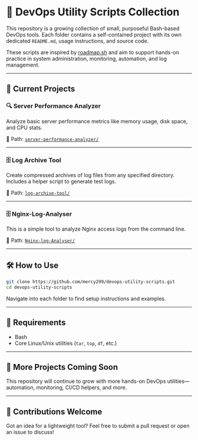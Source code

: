 # 🧰 DevOps Utility Scripts Collection

This repository is a growing collection of small, purposeful Bash-based DevOps tools. Each folder contains a self-contained project with its own dedicated `README.md`, usage instructions, and source code.

These scripts are inspired by [roadmap.sh](https://roadmap.sh/devops) and aim to support hands-on practice in system administration, monitoring, automation, and log management.

---

## 📁 Current Projects

### 🔍 **Server Performance Analyzer**
Analyze basic server performance metrics like memory usage, disk space, and CPU stats.

📂 Path: [`server-performance-analyzer/`](./server-performance-analyzer)

---

### 🗄️ **Log Archive Tool**
Create compressed archives of log files from any specified directory. Includes a helper script to generate test logs.

📂 Path: [`log-archive-tool/`](./log-archive-tool)

---
### 🗄️ **Nginx-Log-Analyser**
This is a simple tool to analyze Nginx access logs from the command line.

📂 Path: [`Nginx-log-Analyser/`](./Nginx-Log-Analyser)

---
## 🛠️ How to Use

```bash
git clone https://github.com/mercy299/devops-utility-scripts.git
cd devops-utility-scripts
```

Navigate into each folder to find setup instructions and examples.

---

## 🧪 Requirements

- Bash
- Core Linux/Unix utilities (`tar`, `top`, `df`, etc.)

---

## 🚧 More Projects Coming Soon

This repository will continue to grow with more hands-on DevOps utilities—automation, monitoring, CI/CD helpers, and more.

---

## 🤝 Contributions Welcome

Got an idea for a lightweight tool? Feel free to submit a pull request or open an issue to discuss!
